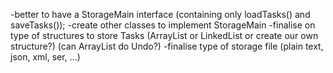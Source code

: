 -better to have a StorageMain interface (containing only loadTasks() and saveTasks());
-create other classes to implement StorageMain
-finalise on type of structures to store Tasks (ArrayList or LinkedList or create our own structure?) (can ArrayList do Undo?)
-finalise type of storage file (plain text, json, xml, ser, ...)
